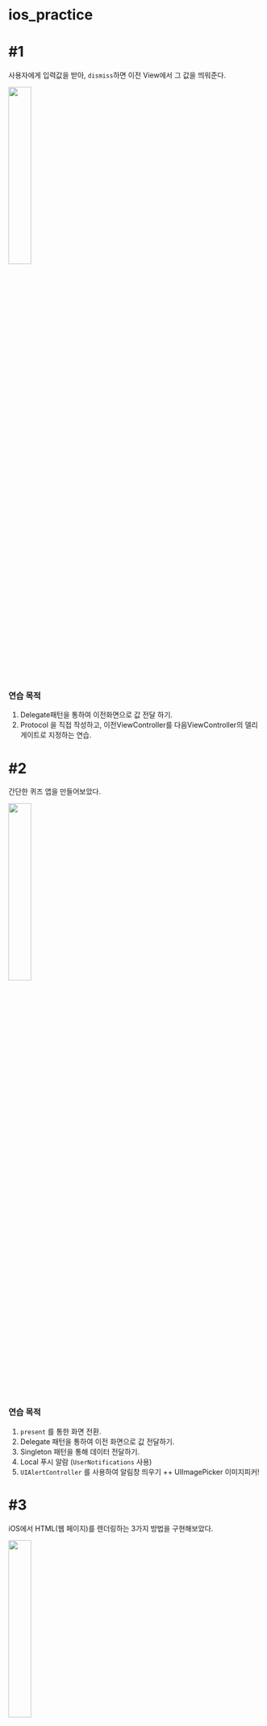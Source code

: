 # ios_practice


# #1

사용자에게 입력값을 받아, `dismiss`하면 이전 View에서 그 값을 띄워준다.

<img width = "30%" src = "https://user-images.githubusercontent.com/46234386/132442079-92f33cf2-0e0e-4c81-94d7-ec8719525d4a.gif"/>


### 연습 목적

1. Delegate패턴을 통하여 이전화면으로 값 전달 하기.
2. Protocol 을 직접 작성하고, 이전ViewController를 다음ViewController의 델리게이트로 지정하는 연습.



# #2

간단한 퀴즈 앱을 만들어보았다.

<img width="30%" src="https://user-images.githubusercontent.com/46234386/132441394-07f02f22-c518-4d38-b862-eef8a33326bb.gif"/>


### 연습 목적

1. `present` 를 통한 화면 전환.
2. Delegate 패턴을 통하여 이전 화면으로 값 전달하기.
3. Singleton 패턴을 통해 데이터 전달하기.
4. Local 푸시 알람 (`UserNotifications`  사용)
5. `UIAlertController` 를 사용하여 알림창 띄우기
 ++ UIImagePicker 이미지피커!
 
 
 
 # #3
 
 iOS에서 HTML(웹 페이지)를 렌더링하는 3가지 방법을 구현해보았다.
 
 <img width="30%" src = "https://user-images.githubusercontent.com/46234386/132443727-19571878-d279-47b5-a122-46dabd7ce4e7.gif"/>
 
 
 ### 연습 목적
 1. String으로 된 URL주소를 통해 URLRequest요청하기.
 2. ULR을 통해 Safari앱을 호출하여 페이지 열기.
 3. WKWebView 사용해서 페이지 열기.
 4. SFSafariViewController 사용해서 페이지 열기.

웹 뷰는 자주 사용할일이 없을것 같아 글로 정리했다. -> https://infinitt.tistory.com/377




# #4

AutoLayout을 연습하기 위해서 카카오톡 프로필페이지를 만들어보았다.

<img width="30%" src = "https://user-images.githubusercontent.com/46234386/132615976-fea6ac12-da0c-4593-b15b-cd883d17ae8e.gif"/>

### Guide line (개발자문서)
![image](https://user-images.githubusercontent.com/46234386/132448227-294f7828-af37-4019-8b48-c40b43a61606.png)

* 제약의 Constant는 되도록 양수로 만들어야 한다. 
  * 음수가 된다면  First Item, Second Item를 reverse 시켜 양수로 바꾸기.
* multiplier는 소수보다 정수로
* 가능한 View는 Layout 순서대로 나타내야한다. 
* View의 제약은 되도록 가까운 뷰와 연결지어 생성하라.
* View의 정의를 frame, bounds, center를 통해 정의하지 마라.
  * (이 프로퍼티들은 과거에 frame-based layout에서 사용하던것들)
* 가능한 상황이라면 되도록 StackView를 사용할것.




### 연습 목적 및 기억할 포인트
1. AutoLaout연습 - 적절한 Constraint 추가 , StackView 사용, 
2. 글자 및 아이콘이 흰색이다. 만약 사용자가 백그라운드를 흰색계열로 한다면 가독성은 어떻게할까?
 -> Background Dimming View를 추가한다. (Alpha값으로 투명도를 주고, 검정색 View로 덮어 최소한의 가독성을 확보한다.)
3. 프로필 사진의 모서리가 둥글다. 어떻게 구현할까 ?
`imageView.layer.cornerRadius = imageView.frame.width/3`
`//imageView.clipsToBounds = true // 내부에 SubView가 있을때 사용한다. 이번 연습에서는 필요없음`
4. TextLabel은 Intrinsic size 적용할것.
5. **화면을 회전했을때도 고려해서 SuperView와 SafeArea와 Constraint 주기.**

- dimming View를 구현하고 나니 Status Bar의 디폴트는 검정색이다. 어떻게 하면 흰색으로 바꿀까?
    - UIApplication안의 enum인 UIStatusBarStyle

![image](https://user-images.githubusercontent.com/46234386/132616118-c46012ed-6a46-4ac5-9ab4-3ec2e874caee.png)

```swift
ovveride var preferredStatusBarStyle: UIStatusBarStyle{
	return  .lightContent
}
```



